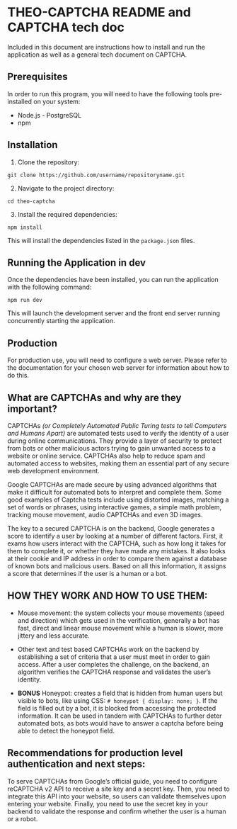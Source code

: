 # THEO-CAPTCHA README and CAPTCHA tech doc

Included in this document are instructions how to install and run the application as well as a general tech document on CAPTCHA.

## Prerequisites

In order to run this program, you will need to have the following tools pre-installed on your system:

- Node.js - PostgreSQL
- npm

## Installation

1. Clone the repository:

`git clone https://github.com/username/repositoryname.git`

2. Navigate to the project directory:

`cd theo-captcha`

3. Install the required dependencies:

`npm install`

This will install the dependencies listed in the `package.json` files.

## Running the Application in dev

Once the dependencies have been installed, you can run the application with the following command:

`npm run dev`

This will launch the development server and the front end server running concurrently starting the application.

## Production

For production use, you will need to configure a web server. Please refer to the documentation for your chosen web server for information about how to do this.

## What are CAPTCHAs and why are they important?

CAPTCHAs _(or Completely Automated Public Turing tests to tell Computers and Humans Apart)_ are automated tests used to verify the identity of a user during online communications. They provide a layer of security to protect from bots or other malicious actors trying to gain unwanted access to a website or online service. CAPTCHAs also help to reduce spam and automated access to websites, making them an essential part of any secure web development environment.

Google CAPTCHAs are made secure by using advanced algorithms that make it difficult for automated bots to interpret and complete them. Some good examples of Captcha tests include using distorted images, matching a set of words or phrases, using interactive games, a simple math problem, tracking mouse movement, audio CAPTCHAs and even 3D images.

The key to a secured CAPTCHA is on the backend, Google generates a score to identify a user by looking at a number of different factors. First, it exams how users interact with the CAPTCHA, such as how long it takes for them to complete it, or whether they have made any mistakes. It also looks at their cookie and IP address in order to compare them against a database of known bots and malicious users. Based on all this information, it assigns a score that determines if the user is a human or a bot.

## HOW THEY WORK AND HOW TO USE THEM:

- Mouse movement: the system collects your mouse movements (speed and direction) which gets used in the verification, generally a bot has fast, direct and linear mouse movement while a human is slower, more jittery and less accurate.

- Other text and test based CAPTCHAs work on the backend by establishing a set of criteria that a user must meet in order to gain access. After a user completes the challenge, on the backend, an algorithm verifies the CAPTCHA response and validates the user’s identity.

- **BONUS** Honeypot: creates a field that is hidden from human users but visible to bots, like using CSS: `# honeypot { display: none; }`. If the field is filled out by a bot, it is blocked from accessing the protected information. It can be used in tandem with CAPTCHAs to further deter automated bots, as bots would have to answer a captcha before being able to detect the honeypot field.

## Recommendations for production level authentication and next steps:

To serve CAPTCHAs from Google’s official guide, you need to configure reCAPTCHA v2 API to receive a site key and a secret key. Then, you need to integrate this API into your website, so users can validate themselves upon entering your website. Finally, you need to use the secret key in your backend to validate the response and confirm whether the user is a human or a robot.
